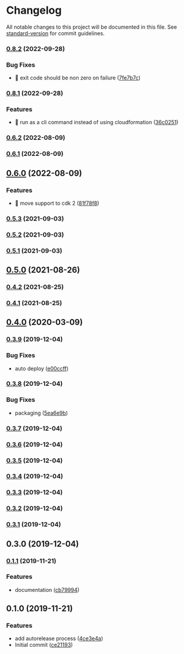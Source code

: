 # Changelog

All notable changes to this project will be documented in this file. See [standard-version](https://github.com/conventional-changelog/standard-version) for commit guidelines.

### [0.8.2](https://github.com/brettswift/cdk-git-config/compare/v0.8.1...v0.8.2) (2022-09-28)


### Bug Fixes

* 🐛 exit code should be non zero on failure ([7fe7b7c](https://github.com/brettswift/cdk-git-config/commit/7fe7b7c7dcfcdf8d28bab355fbcaf3cdcda28919))

### [0.8.1](https://github.com/brettswift/cdk-git-config/compare/v0.6.2...v0.8.1) (2022-09-28)


### Features

* 🎸  run as a cli command instead of using cloudformation ([36c0251](https://github.com/brettswift/cdk-git-config/commit/36c02519647fbbd288c74ca99c5570456feef6ce))

### [0.6.2](https://github.com/brettswift/cdk-git-config/compare/v0.6.1...v0.6.2) (2022-08-09)

### [0.6.1](https://github.com/brettswift/cdk-git-config/compare/v0.6.0...v0.6.1) (2022-08-09)

## [0.6.0](https://github.com/brettswift/cdk-git-config/compare/v0.5.3...v0.6.0) (2022-08-09)


### Features

* 🎸 move support to cdk 2 ([81f78f8](https://github.com/brettswift/cdk-git-config/commit/81f78f8c4e33c08ff4e1c9d9c45240fa2ce6e2c6))

### [0.5.3](https://github.com/brettswift/cdk-git-config/compare/v0.5.2...v0.5.3) (2021-09-03)

### [0.5.2](https://github.com/brettswift/cdk-git-config/compare/v0.5.0...v0.5.2) (2021-09-03)

### [0.5.1](https://github.com/brettswift/cdk-git-config/compare/v0.5.0...v0.5.1) (2021-09-03)

## [0.5.0](https://github.com/brettswift/cdk-git-config/compare/v0.4.2...v0.5.0) (2021-08-26)

### [0.4.2](https://github.com/brettswift/cdk-git-config/compare/v0.4.1...v0.4.2) (2021-08-25)

### [0.4.1](https://github.com/brettswift/cdk-git-config/compare/v0.4.0...v0.4.1) (2021-08-25)

## [0.4.0](https://github.com/brettswift/cdk-git-config/compare/v0.3.9...v0.4.0) (2020-03-09)

### [0.3.9](https://github.com/brettswift/cdk-git-config/compare/v0.3.8...v0.3.9) (2019-12-04)


### Bug Fixes

* auto deploy ([e00ccff](https://github.com/brettswift/cdk-git-config/commit/e00ccff7622a11ebc0b2b0879755df6131aeb270))

### [0.3.8](https://github.com/brettswift/cdk-git-config/compare/v0.3.7...v0.3.8) (2019-12-04)


### Bug Fixes

* packaging ([5ea6e9b](https://github.com/brettswift/cdk-git-config/commit/5ea6e9b4930ad85f73bea95b0aec3b85fac72c8c))

### [0.3.7](https://github.com/brettswift/cdk-git-config/compare/v0.3.6...v0.3.7) (2019-12-04)

### [0.3.6](https://github.com/brettswift/cdk-git-config/compare/v0.3.5...v0.3.6) (2019-12-04)

### [0.3.5](https://github.com/brettswift/cdk-git-config/compare/v0.3.4...v0.3.5) (2019-12-04)

### [0.3.4](https://github.com/brettswift/cdk-git-config/compare/v0.3.3...v0.3.4) (2019-12-04)

### [0.3.3](https://github.com/brettswift/cdk-git-config/compare/v0.3.2...v0.3.3) (2019-12-04)

### [0.3.2](https://github.com/brettswift/cdk-git-config/compare/v0.3.1...v0.3.2) (2019-12-04)

### [0.3.1](https://github.com/brettswift/cdk-git-config/compare/v0.3.0...v0.3.1) (2019-12-04)

## 0.3.0 (2019-12-04)

### [0.1.1](https://github.com/brettswift/cdk-git-config/compare/v0.1.0...v0.1.1) (2019-11-21)


### Features

* documentation ([cb79994](https://github.com/brettswift/cdk-git-config/commit/cb79994323ac28cc589b41bbed12986f699ed9ac))

## 0.1.0 (2019-11-21)


### Features

* add autorelease process ([4ce3e4a](https://github.com/brettswift/cdk-git-config/commit/4ce3e4a484ead80fd4a4e2e84b580f9a8f27557a))
* Initial commit ([ce21193](https://github.com/brettswift/cdk-git-config/commit/ce21193be1b596b883bf514db0f27d5ee4558960))
